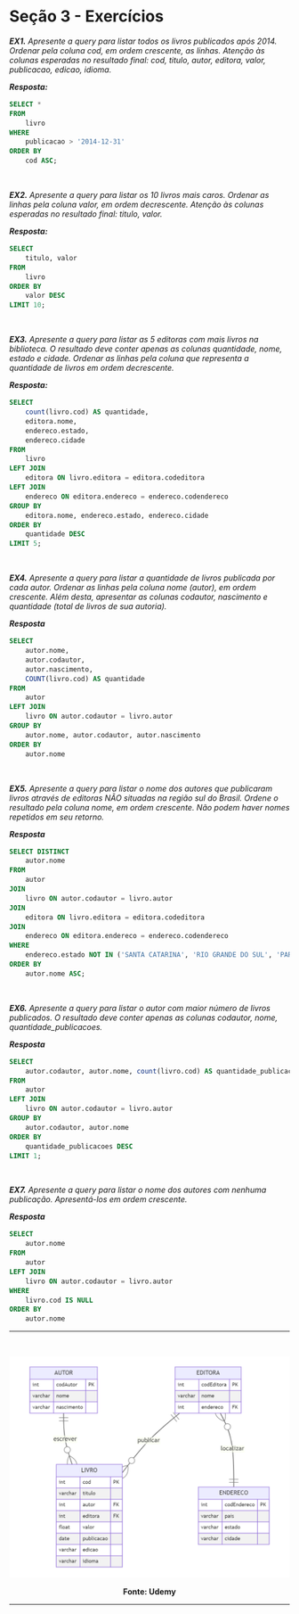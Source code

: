 # Seção 3 - Exercícios

_**EX1.**
Apresente a query para listar todos os livros publicados após 2014. Ordenar pela coluna cod, em ordem crescente, as linhas.  Atenção às colunas esperadas no resultado final: cod, titulo, autor, editora, valor, publicacao, edicao, idioma._

**_Resposta:_**

```sql
SELECT *
FROM 
    livro
WHERE 
    publicacao > '2014-12-31'
ORDER BY 
    cod ASC;
```

&nbsp;

_**EX2.**
Apresente a query para listar os 10 livros mais caros. Ordenar as linhas pela coluna valor, em ordem decrescente.  Atenção às colunas esperadas no resultado final:  titulo, valor._

**_Resposta:_**

```sql
SELECT 
    titulo, valor
FROM 
    livro
ORDER BY 
    valor DESC
LIMIT 10;
```

&nbsp;

_**EX3.**
Apresente a query para listar as 5 editoras com mais livros na biblioteca. O resultado deve conter apenas as colunas quantidade, nome, estado e cidade. Ordenar as linhas pela coluna que representa a quantidade de livros em ordem decrescente._

**_Resposta:_**

```sql
SELECT
	count(livro.cod) AS quantidade,
	editora.nome,
	endereco.estado,
	endereco.cidade
FROM
	livro
LEFT JOIN
	editora ON livro.editora = editora.codeditora
LEFT JOIN
	endereco ON editora.endereco = endereco.codendereco
GROUP BY
	editora.nome, endereco.estado, endereco.cidade
ORDER BY
	quantidade DESC
LIMIT 5;
```

&nbsp;

_**EX4.**
Apresente a query para listar a quantidade de livros publicada por cada autor. Ordenar as linhas pela coluna nome (autor), em ordem crescente. Além desta, apresentar as colunas codautor, nascimento e quantidade (total de livros de sua autoria)._

**_Resposta_**

```sql
SELECT
    autor.nome,
	autor.codautor,
	autor.nascimento,
	COUNT(livro.cod) AS quantidade
FROM
	autor
LEFT JOIN
	livro ON autor.codautor = livro.autor
GROUP BY
	autor.nome, autor.codautor, autor.nascimento
ORDER BY
	autor.nome
```

&nbsp;

_**EX5.**
Apresente a query para listar o nome dos autores que publicaram livros através de editoras NÃO situadas na região sul do Brasil. Ordene o resultado pela coluna nome, em ordem crescente. Não podem haver nomes repetidos em seu retorno._

**_Resposta_**

```sql
SELECT DISTINCT
    autor.nome
FROM
    autor
JOIN
    livro ON autor.codautor = livro.autor
JOIN
    editora ON livro.editora = editora.codeditora
JOIN
    endereco ON editora.endereco = endereco.codendereco
WHERE
    endereco.estado NOT IN ('SANTA CATARINA', 'RIO GRANDE DO SUL', 'PARANÁ')
ORDER BY
    autor.nome ASC;
```

&nbsp;


_**EX6.**
Apresente a query para listar o autor com maior número de livros publicados. O resultado deve conter apenas as colunas codautor, nome, quantidade_publicacoes._

**_Resposta_**

```sql
SELECT
	autor.codautor, autor.nome, count(livro.cod) AS quantidade_publicacoes
FROM
	autor
LEFT JOIN
	livro ON autor.codautor = livro.autor
GROUP BY
	autor.codautor, autor.nome
ORDER BY
	quantidade_publicacoes DESC
LIMIT 1;
```

&nbsp;

_**EX7.**
Apresente a query para listar o nome dos autores com nenhuma publicação. Apresentá-los em ordem crescente._

**_Resposta_**

```sql
SELECT
    autor.nome
FROM
    autor
LEFT JOIN
    livro ON autor.codautor = livro.autor
WHERE
    livro.cod IS NULL
ORDER BY
    autor.nome
```

---

&nbsp;

<div align="center">

![Bibliotexa Sqlite](<../Images Sprint2/Caso de Estudo - Biblioteca.png>)

**Fonte: Udemy**

---